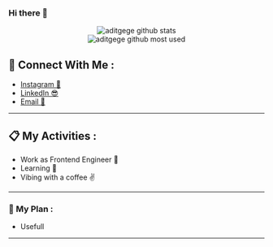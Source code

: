 ### Hi there 👋
<div align="center">
   <img src="https://github-readme-stats.vercel.app/api?username=aditgege&show_icons=true&theme=radical" alt="aditgege github stats"/>
</div>

<div align="center">
   <img src="https://github-readme-stats.vercel.app/api/top-langs/?username=aditgege&show_icons=true&theme=radical&layout=compact" alt="aditgege github most used"/>
</div>

## 💖 Connect With Me :

- <a href="https://www.instagram.com/aditgege" target="_blank">Instagram 📸</a>
- <a href="https://www.linkedin.com/in/aditia-dwi-pratomo-72a99b11b" target="_blank">LinkedIn 😎</a>
- <a href="mailto:aditgege0@gmail.com">Email 📣</a>

<hr/>

## 📋 My Activities :

- Work as Frontend Engineer 💪
- Learning 🙌
- Vibing with a coffee ✌️
<hr/>

### 📜 My Plan : 

- Usefull
<hr/>
<!--
**aditgege/aditgege** is a ✨ _special_ ✨ repository because its `README.md` (this file) appears on your GitHub profile.

Here are some ideas to get you started:

- 🔭 I’m currently working on ...
- 🌱 I’m currently learning ...
- 👯 I’m looking to collaborate on ...
- 🤔 I’m looking for help with ...
- 💬 Ask me about ...
- 📫 How to reach me: ...
- 😄 Pronouns: ...
- ⚡ Fun fact: ...
-->
